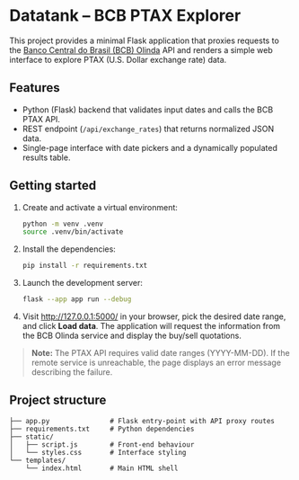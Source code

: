 # Datatank – BCB PTAX Explorer

This project provides a minimal Flask application that proxies requests to the
[Banco Central do Brasil (BCB) Olinda](https://olinda.bcb.gov.br/) API and
renders a simple web interface to explore PTAX (U.S. Dollar exchange rate)
data.

## Features

- Python (Flask) backend that validates input dates and calls the BCB PTAX API.
- REST endpoint (`/api/exchange_rates`) that returns normalized JSON data.
- Single-page interface with date pickers and a dynamically populated results table.

## Getting started

1. Create and activate a virtual environment:

   ```bash
   python -m venv .venv
   source .venv/bin/activate
   ```

2. Install the dependencies:

   ```bash
   pip install -r requirements.txt
   ```

3. Launch the development server:

   ```bash
   flask --app app run --debug
   ```

4. Visit http://127.0.0.1:5000/ in your browser, pick the desired date range, and
   click **Load data**. The application will request the information from the
   BCB Olinda service and display the buy/sell quotations.

> **Note:** The PTAX API requires valid date ranges (YYYY-MM-DD). If the remote
> service is unreachable, the page displays an error message describing the
> failure.

## Project structure

```
├── app.py               # Flask entry-point with API proxy routes
├── requirements.txt     # Python dependencies
├── static/
│   ├── script.js        # Front-end behaviour
│   └── styles.css       # Interface styling
└── templates/
    └── index.html       # Main HTML shell
```

